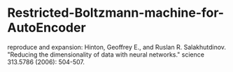 # Restricted-Boltzmann-machine-for-AutoEncoder
reproduce and expansion:  Hinton, Geoffrey E., and Ruslan R. Salakhutdinov. "Reducing the dimensionality of data with neural networks." science 313.5786 (2006): 504-507.
